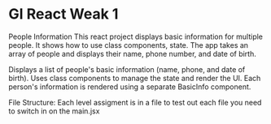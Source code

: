 # GI React Weak 1
 People Information
This react project displays basic information for multiple people. It shows how to use class components, state. The app takes an array of people and displays their name, phone number, and date of birth.


Displays a list of people's basic information (name, phone, and date of birth).
Uses class components to manage the state and render the UI.
Each person's information is rendered using a separate BasicInfo component.



File Structure:
Each level assigment is in a file to test out each file you need to switch in on the main.jsx
